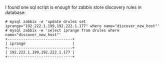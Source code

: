 I found one sql script is enough for zabbix store discovery rules in database:
```
# mysql zabbix -e 'update drules set iprange="192.222.1.199,192.222.1.177" where name="discover_new_host"'
# mysql zabbix -e 'select iprange from drules where name="discover_new_host"'
+-----------------------------+
| iprange                     |
+-----------------------------+
| 192.222.1.199,192.222.1.177 |
+-----------------------------+
```

